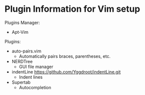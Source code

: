 # Plugin Information for Vim setup
Plugins Manager:
 - Apt-Vim

 Plugins:
 - auto-pairs.vim
   - Automatically pairs braces, parentheses, etc.
 - NERDTree
   - GUI file manager
 - indentLine https://github.com/Yggdroot/indentLine.git
   - Indent lines
 - Supertab
   - Autocompletion

